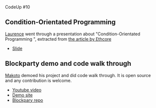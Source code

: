 
CodeUp #10


## Condition-Orientated Programming

[Laurence](https://twitter.com/extropy_io) went through a presentation about "Condition-Orientated Programming
", extracted from [the article by Ethcore](https://blog.ethcore.io/condition-oriented-programming-2/)

- [Slide](https://docs.google.com/presentation/d/1CHhtYOqdRZo9Fd3gCm9kbWjT9-Jx4AmgGNgwUVd__jc/edit#slide=id.g158c7fdba3_1_16)

## Blockparty demo and code walk through

[Makoto](https://twitter.com/makoto_inoue) demoed his project and did code walk through. It is open source and any contribution is welcome.

- [Youtube video](https://www.youtube.com/watch?v=gM2qkv1sySY)
- [Demo site](http://blockparty.io.v02.s3-website-us-west-2.amazonaws.com/)
- [Blockpary repo](https://github.com/makoto/blockparty)
